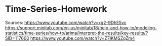 # Time-Series-Homework
Sources:
https://www.youtube.com/watch?v=xg2-9DhE5vc
https://support.minitab.com/en-us/minitab/18/help-and-how-to/modeling-statistics/time-series/how-to/arima/interpret-the-results/key-results/?SID=117600
https://www.youtube.com/watch?v=Z7lKMSZqZm4
